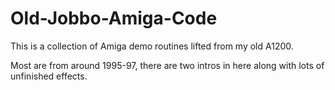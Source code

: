# Old-Jobbo-Amiga-Code

This is a collection of Amiga demo routines lifted from my old A1200.

Most are from around 1995-97, there are two intros in here along with lots of unfinished effects.
